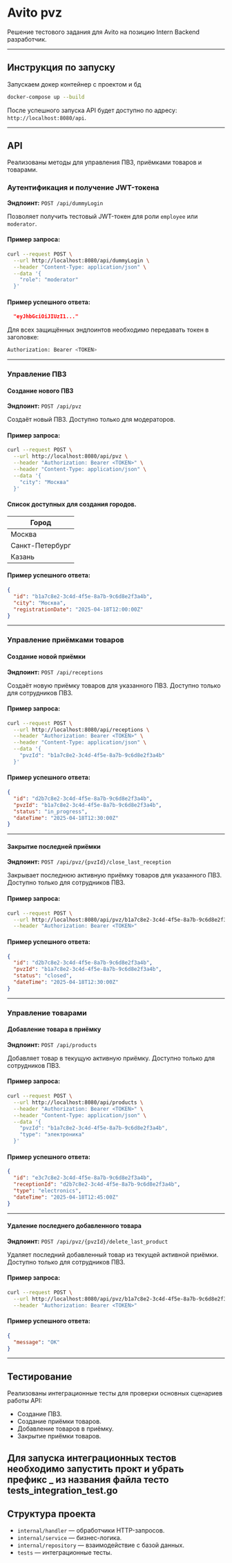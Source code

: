 # Avito pvz
Решение тестового задания для Avito на позицию Intern Backend разработчик.

---

## Инструкция по запуску

Запускаем докер контейнер с проектом и бд
```bash
docker-compose up --build
```

После успешного запуска API будет доступно по адресу: `http://localhost:8080/api`.

---

## API
Реализованы методы для управления ПВЗ, приёмками товаров и товарами.

### Аутентификация и получение JWT-токена
**Эндпоинт:** `POST /api/dummyLogin`

Позволяет получить тестовый JWT-токен для роли `employee` или `moderator`.

#### Пример запроса:

```bash
curl --request POST \
  --url http://localhost:8080/api/dummyLogin \
  --header "Content-Type: application/json" \
  --data '{
    "role": "moderator"
  }'
```

#### Пример успешного ответа:

```json
  "eyJhbGciOiJIUzI1..."
```

Для всех защищённых эндпоинтов необходимо передавать токен в заголовке:

```bash
Authorization: Bearer <TOKEN>
```

---

### Управление ПВЗ

#### Создание нового ПВЗ

**Эндпоинт:** `POST /api/pvz`

Создаёт новый ПВЗ. Доступно только для модераторов.

#### Пример запроса:

```bash
curl --request POST \
  --url http://localhost:8080/api/pvz \
  --header "Authorization: Bearer <TOKEN>" \
  --header "Content-Type: application/json" \
  --data '{
    "city": "Москва"
  }'
```

#### Cписок доступных для создания городов.

| Город           | 
|-----------------|
| Москва          | 
| Санкт-Петербург | 
| Казань          | 

#### Пример успешного ответа:

```json
{
  "id": "b1a7c8e2-3c4d-4f5e-8a7b-9c6d8e2f3a4b",
  "city": "Москва",
  "registrationDate": "2025-04-18T12:00:00Z"
}
```

---

### Управление приёмками товаров

#### Создание новой приёмки

**Эндпоинт:** `POST /api/receptions`

Создаёт новую приёмку товаров для указанного ПВЗ. Доступно только для сотрудников ПВЗ.

#### Пример запроса:

```bash
curl --request POST \
  --url http://localhost:8080/api/receptions \
  --header "Authorization: Bearer <TOKEN>" \
  --header "Content-Type: application/json" \
  --data '{
    "pvzId": "b1a7c8e2-3c4d-4f5e-8a7b-9c6d8e2f3a4b"
  }'
```

#### Пример успешного ответа:

```json
{
  "id": "d2b7c8e2-3c4d-4f5e-8a7b-9c6d8e2f3a4b",
  "pvzId": "b1a7c8e2-3c4d-4f5e-8a7b-9c6d8e2f3a4b",
  "status": "in_progress",
  "dateTime": "2025-04-18T12:30:00Z"
}
```

---

#### Закрытие последней приёмки

**Эндпоинт:** `POST /api/pvz/{pvzId}/close_last_reception`

Закрывает последнюю активную приёмку товаров для указанного ПВЗ. Доступно только для сотрудников ПВЗ.

#### Пример запроса:

```bash
curl --request POST \
  --url http://localhost:8080/api/pvz/b1a7c8e2-3c4d-4f5e-8a7b-9c6d8e2f3a4b/close_last_reception \
  --header "Authorization: Bearer <TOKEN>"
```

#### Пример успешного ответа:

```json
{
  "id": "d2b7c8e2-3c4d-4f5e-8a7b-9c6d8e2f3a4b",
  "pvzId": "b1a7c8e2-3c4d-4f5e-8a7b-9c6d8e2f3a4b",
  "status": "closed",
  "dateTime": "2025-04-18T12:30:00Z"
}
```

---

### Управление товарами

#### Добавление товара в приёмку

**Эндпоинт:** `POST /api/products`

Добавляет товар в текущую активную приёмку. Доступно только для сотрудников ПВЗ.

#### Пример запроса:

```bash
curl --request POST \
  --url http://localhost:8080/api/products \
  --header "Authorization: Bearer <TOKEN>" \
  --header "Content-Type: application/json" \
  --data '{
    "pvzId": "b1a7c8e2-3c4d-4f5e-8a7b-9c6d8e2f3a4b",
    "type": "электроника"
  }'
```

#### Пример успешного ответа:

```json
{
  "id": "e3c7c8e2-3c4d-4f5e-8a7b-9c6d8e2f3a4b",
  "receptionId": "d2b7c8e2-3c4d-4f5e-8a7b-9c6d8e2f3a4b",
  "type": "electronics",
  "dateTime": "2025-04-18T12:45:00Z"
}
```

---

#### Удаление последнего добавленного товара

**Эндпоинт:** `POST /api/pvz/{pvzId}/delete_last_product`

Удаляет последний добавленный товар из текущей активной приёмки. Доступно только для сотрудников ПВЗ.

#### Пример запроса:

```bash
curl --request POST \
  --url http://localhost:8080/api/pvz/b1a7c8e2-3c4d-4f5e-8a7b-9c6d8e2f3a4b/delete_last_product \
  --header "Authorization: Bearer <TOKEN>"
```

#### Пример успешного ответа:

```json
{
  "message": "OK"
}
```

---

## Тестирование

Реализованы интеграционные тесты для проверки основных сценариев работы API:

- Создание ПВЗ.
- Создание приёмки товаров.
- Добавление товаров в приёмку.
- Закрытие приёмки товаров.

Для запуска интеграционных тестов необходимо запустить прокт и убрать префикс _ из названия файла тесто tests\_integration_test.go
---

## Структура проекта

- `internal/handler` — обработчики HTTP-запросов.
- `internal/service` — бизнес-логика.
- `internal/repository` — взаимодействие с базой данных.
- `tests` — интеграционные тесты.